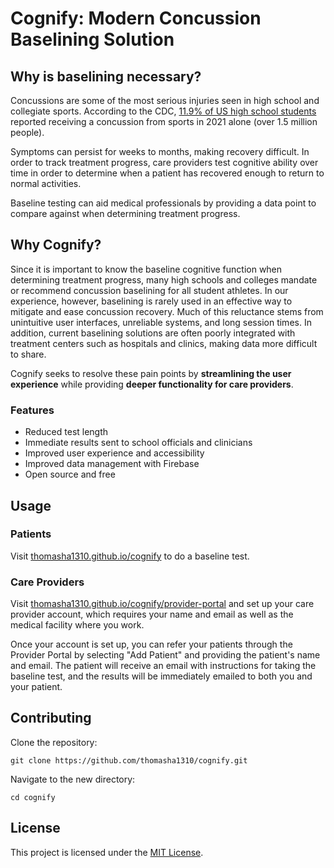 # Cognify: Modern Concussion Baselining Solution

## Why is baselining necessary?

Concussions are some of the most serious injuries seen in high school and collegiate sports. According to the CDC, [11.9% of US high school students](https://www.statista.com/statistics/1448795/us-high-school-students-who-had-a-sports-related-concussion/) reported receiving a concussion from sports in 2021 alone (over 1.5 million people).

Symptoms can persist for weeks to months, making recovery difficult. In order to track treatment progress, care providers test cognitive ability over time in order to determine when a patient has recovered enough to return to normal activities.

Baseline testing can aid medical professionals by providing a data point to compare against when determining treatment progress.

## Why Cognify?

Since it is important to know the baseline cognitive function when determining treatment progress, many high schools and colleges mandate or recommend concussion baselining for all student athletes. In our experience, however, baselining is rarely used in an effective way to mitigate and ease concussion recovery. Much of this reluctance stems from unintuitive user interfaces, unreliable systems, and long session times. In addition, current baselining solutions are often poorly integrated with treatment centers such as hospitals and clinics, making data more difficult to share.

Cognify seeks to resolve these pain points by **streamlining the user experience** while providing **deeper functionality for care providers**.

### Features

- Reduced test length
- Immediate results sent to school officials and clinicians
- Improved user experience and accessibility
- Improved data management with Firebase
- Open source and free

## Usage

### Patients

Visit [thomasha1310.github.io/cognify](thomasha1310.github.io/cognify) to do a baseline test.

### Care Providers

Visit [thomasha1310.github.io/cognify/provider-portal](thomasha1310.github.io/cognify/provider-portal) and set up your care provider account, which requires your name and email as well as the medical facility where you work.

Once your account is set up, you can refer your patients through the Provider Portal by selecting "Add Patient" and providing the patient's name and email. The patient will receive an email with instructions for taking the baseline test, and the results will be immediately emailed to both you and your patient.

## Contributing

Clone the repository:

```
git clone https://github.com/thomasha1310/cognify.git
```

Navigate to the new directory:

```
cd cognify
```

## License

This project is licensed under the [MIT License](LICENSE).
